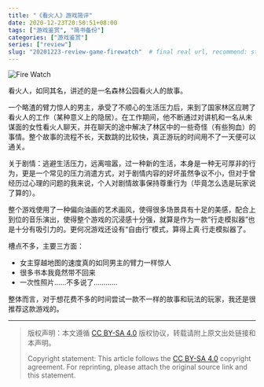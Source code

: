 ```yaml
---
title: "《看火人》游戏简评"
date: 2020-12-23T20:50:51+08:00
tags: ["游戏鉴赏", "简书备份"]
categories: ["游戏鉴赏"]
series: ["review"]
slug: "20201223-review-game-firewatch"  # final real url, recommend: start by date, follow lower case words with hyphen splitter. E.g., `20230316-text-title`
---
```


![Fire Watch](/img/posts/9835942-787d1dd5c09b6030.jpg "Fire Watch")

看火人，如同其名，讲述的是一名森林公园看火人的故事。

一个略渣的臂力惊人的男主，承受了不顺心的生活压力后，来到了国家林区应聘了看火人的工作（某种意义上的隐居）。在工作期间，他不断通过对讲机和一名从未谋面的女性看火人聊天，并在聊天的途中解决了林区中的一些奇怪（有些狗血）的事情。整个故事的流程不长，天数跳的比较快，真正游玩的时间用不了一天便可以通关。

关于剧情：逃避生活压力，远离喧嚣，过一种新的生活，本身是一种无可厚非的行为，更是一个常见的压力消遣方式，对于剧情内容的好坏虽然争议不小，但对于曾经历过心理的问题的我来说，个人对剧情故事保持尊重行为（毕竟怎么选是玩家说了算的）。

整个游戏使用了一种偏向油画的艺术画风，使得很多场景具有十足的美感，配合上到位的音乐演出，使得整个游戏的沉浸感十分强，就算是作为一款“行走模拟器”也是十分有吸引力的。更何况游戏还设有“自由行”模式，算得上真·行走模拟器了。

槽点不多，主要三方面：
* 女主穿越地图的速度真的如同男主的臂力一样惊人
* 很多书本我竟然带不回来
* 一次性照片……不多说了…………

整体而言，对于想花费不多的时间尝试一款不一样的故事和玩法的玩家，我还是很推荐这款游戏的。

---

> 版权声明：本文遵循 [CC BY-SA 4.0](https://creativecommons.org/licenses/by-sa/4.0/deed.zh) 版权协议，转载请附上原文出处链接和本声明。
>
> Copyright statement: This article follows the [CC BY-SA 4.0](https://creativecommons.org/licenses/by-sa/4.0/deed.en) copyright agreement. For reprinting, please attach the original source link and this statement.
